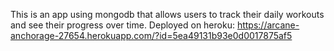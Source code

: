 This is an app using mongodb that allows users to track their daily workouts and see their progress over time. Deployed on heroku: https://arcane-anchorage-27654.herokuapp.com/?id=5ea49131b93e0d0017875af5
